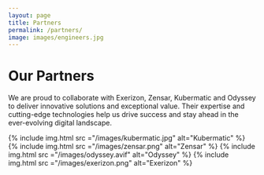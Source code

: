 ```yaml
---
layout: page
title: Partners
permalink: /partners/
image: images/engineers.jpg
---
```


# Our Partners

We are proud to collaborate with Exerizon, Zensar, Kubermatic and Odyssey to deliver innovative solutions and exceptional value. Their expertise and cutting-edge technologies help us drive success and stay ahead in the ever-evolving digital landscape.

<div class="gallery-box">
  <div class="gallery gallery-columns-2">
    {% include img.html src ="/images/kubermatic.jpg" alt="Kubermatic" %}
    {% include img.html src ="/images/zensar.png" alt="Zensar" %}
    {% include img.html src ="/images/odyssey.avif" alt="Odyssey" %}
    {% include img.html src ="/images/exerizon.png" alt="Exerizon" %}
  </div>
</div>
